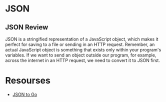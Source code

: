 # JSON

## JSON Review

JSON is a stringified representation of a JavaScript object, which makes it perfect for saving to a file or sending in an HTTP request.
Remember, an actual JavaScript object is something that exists only within your program's variables. 
If we want to send an object outside our program, for example, across the internet in an HTTP request, we need to convert it to JSON first.

# Resourses

- [JSON to Go](https://mholt.github.io/json-to-go/)